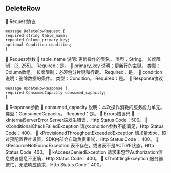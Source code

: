 ## DeleteRow
	Request协议
```
message DeleteRowRequest {
required string table_name;
repeated Column primary_key;
optional Condition condition;
}
```
	Request参数
	table_name
说明: 更新操作的表名。
类型：String。
长度限制：[3, 255]。
Required：是。
	primary_key
说明：更新行的主键。
类型：Column数组。
长度限制：必须包分片键和行键。
Required：是。
	condition
	说明：删除数据的条件。
	类型：Condition。
	Required：是。
	Response协议
```
message UpdateRowResponse {
required ConsumedCapacity consumed_capacity;
}
```
	Response参数
	consumed_capacity
	说明：本次操作消耗的服务能力单元。
	类型：ConsumedCapacity。
	Required：是。
	Errors错误码
	kInternalServerError
Server端发生错误，Http Status Code：500。
	kConditionalCheckFailedException
请求condition参数不能满足，Http Status Code：400。
	kProvisionedThroughputExceededException
请求量太大，超过预配置吞吐设置，SDK内部会自动负责重试，Http Status Code：
400。
	kResourceNotFoundException
表不存在，或者表不是ACTIVE状态，Http Status Code: 400。
	kAccessDeniedException
请求未包含Authorization信息或者信息不正确，Http Status Code：400。
	kThrottlingException
服务器繁忙，无法响应请求，Http Status Code：400。

